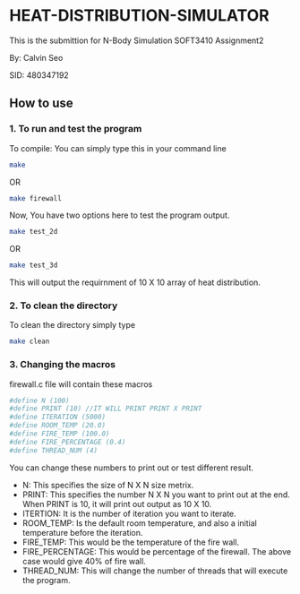 # HEAT-DISTRIBUTION-SIMULATOR

This is the submittion for N-Body Simulation SOFT3410 Assignment2

By: Calvin Seo

SID: 480347192

## How to use

### 1. To run and test the program 

To compile: You can simply type this in your command line
```bash
make
```
OR
```bash
make firewall
```

Now, You have two options here to test the program output.

```bash
make test_2d
```
OR
```bash
make test_3d
```

This will output the requirnment of 10 X 10 array of heat distribution. 

### 2. To clean the directory

To clean the directory simply type
```bash
make clean
```

### 3. Changing the macros

firewall.c file will contain these macros

```bash
#define N (100)
#define PRINT (10) //IT WILL PRINT PRINT X PRINT 
#define ITERATION (5000) 
#define ROOM_TEMP (20.0)
#define FIRE_TEMP (100.0)
#define FIRE_PERCENTAGE (0.4)
#define THREAD_NUM (4)
```
You can change these numbers to print out or test different result.

- N: This specifies the size of N X N size metrix. 
- PRINT: This specifies the number N X N you want to print out at the end. When PRINT is 10, it will print out output as 10 X 10. 
- ITERTION: It is the number of iteration you want to iterate.
- ROOM_TEMP: Is the default room temperature, and also a initial temperature before the iteration.
- FIRE_TEMP: This would be the temperature of the fire wall.
- FIRE_PERCENTAGE: This would be percentage of the firewall. The above case would give 40% of fire wall.
- THREAD_NUM: This will change the number of threads that will execute the program.

